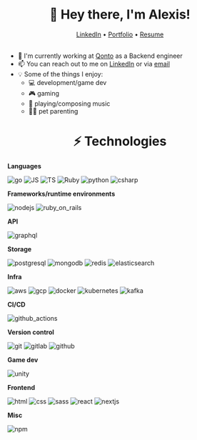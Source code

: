 <h1 align="center">👋 Hey there, I'm Alexis!</h1>
<div align="center">
  <a href="https://www.linkedin.com/in/alexis-lemaire-089b1b109" target="_blank" rel="noopener">LinkedIn</a> • <a href="https://portfolio.alexis-lemaire.net" target="_blank" rel="noopener">Portfolio</a> • <a href="https://resume.alexis-lemaire.net" target="_blank" rel="noopener">Resume</a>
</div>
<br />

- 🏦 I'm currently working at [Qonto](https://qonto.com/en) as a Backend engineer
- 📫 You can reach out to me on [LinkedIn](https://www.linkedin.com/in/alexis-lemaire-089b1b109) or via [email](mailto:alexis.lemaire94@gmail.com)
- 💡 Some of the things I enjoy:
  - 💻 development/game dev
  - 🎮 gaming
  - 🎵 playing/composing music
  - 🐶🐱 pet parenting

<h1 align="center">⚡ Technologies</h1>

**Languages**

![go](https://github.com/alexlemaire/alexlemaire/assets/50198634/c305582e-59a8-443c-9dad-835397b08ffe)
![JS](https://github.com/alexlemaire/alexlemaire/assets/50198634/1d452018-cd79-4c0e-84b7-43d326919256)
![TS](https://github.com/alexlemaire/alexlemaire/assets/50198634/3dba6413-77c5-4557-bf7a-228f02536a65)
![Ruby](https://github.com/alexlemaire/alexlemaire/assets/50198634/594286ed-60a8-462d-bda8-2af640587c5f)
![python](https://github.com/alexlemaire/alexlemaire/assets/50198634/24943f11-9c2b-4309-961b-c3d3b8cc037d)
![csharp](https://github.com/alexlemaire/alexlemaire/assets/50198634/84534aa1-4a78-4c27-872c-2801ae1513a9)

**Frameworks/runtime environments**

![nodejs](https://github.com/alexlemaire/alexlemaire/assets/50198634/b821da84-ede1-45e7-b5d1-cc16cd58afa4)
![ruby_on_rails](https://github.com/alexlemaire/alexlemaire/assets/50198634/9c44f4f5-6bc2-42b7-bb1f-8509cfff8cb6)

**API**

![graphql](https://github.com/alexlemaire/alexlemaire/assets/50198634/d3290e99-e8b8-4750-909c-0b400c8651b5)

**Storage**

![postgresql](https://github.com/alexlemaire/alexlemaire/assets/50198634/bb3adec4-abb4-4e1a-9d5d-146b185d94b8)
![mongodb](https://github.com/alexlemaire/alexlemaire/assets/50198634/194154ee-883f-4b84-9567-348a217ec7da)
![redis](https://github.com/alexlemaire/alexlemaire/assets/50198634/f62d84d7-b113-4472-8a83-2e07f679827d)
![elasticsearch](https://github.com/alexlemaire/alexlemaire/assets/50198634/b2fd9e02-f311-4eef-a91d-30f24e7360cb)

**Infra**

![aws](https://github.com/alexlemaire/alexlemaire/assets/50198634/c7d86764-b9fd-46dc-a6e6-b6beeb1a84a6)
![gcp](https://github.com/alexlemaire/alexlemaire/assets/50198634/940ff94f-aca6-44d6-b734-774591bc206f)
![docker](https://github.com/alexlemaire/alexlemaire/assets/50198634/c14228a2-6aef-45e9-879d-10f3b3c816ba)
![kubernetes](https://github.com/alexlemaire/alexlemaire/assets/50198634/0487f316-3790-4a9e-b7a0-dbab3517a812)
![kafka](https://github.com/alexlemaire/alexlemaire/assets/50198634/bcb29639-dd2f-4b4f-a8b9-eefd6f86f286)

**CI/CD**

![github_actions](https://github.com/alexlemaire/alexlemaire/assets/50198634/dbae8a0c-3f45-4825-a5b3-7333c6171d52)

**Version control**

![git](https://github.com/alexlemaire/alexlemaire/assets/50198634/36a4aab0-4ff3-4aa1-863f-496ea59c4106)
![gitlab](https://github.com/alexlemaire/alexlemaire/assets/50198634/c1954bd6-f2d7-41ca-af6a-f1c1689760ee)
![github](https://github.com/alexlemaire/alexlemaire/assets/50198634/018f293d-7b23-4a21-96e6-dde2c378711b)


**Game dev**

![unity](https://github.com/alexlemaire/alexlemaire/assets/50198634/1c0d13f9-140e-4aaa-b70e-56d3457e5124)

**Frontend**

![html](https://github.com/alexlemaire/alexlemaire/assets/50198634/15c6693b-2207-4da0-8ecb-26453ce6c3a2)
![css](https://github.com/alexlemaire/alexlemaire/assets/50198634/3ce8bac3-3639-4481-957a-da383005f59d)
![sass](https://github.com/alexlemaire/alexlemaire/assets/50198634/70803094-84c1-4291-a3ac-ebda439ffbff)
![react](https://github.com/alexlemaire/alexlemaire/assets/50198634/f1a32be7-bc7d-4a16-af97-0848a1fc6f56)
![nextjs](https://github.com/alexlemaire/alexlemaire/assets/50198634/8a47b934-6db1-45d6-b257-d26463242ad6)

**Misc**

![npm](https://github.com/alexlemaire/alexlemaire/assets/50198634/d512052c-bd6a-4041-b22f-dfecb7ca584a)

